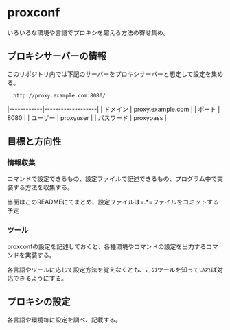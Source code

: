 proxconf
========

いろいろな環境や言語でプロキシを超える方法の寄せ集め。

プロキシサーバーの情報
----------------------

このリポジトリ内では下記のサーバーをプロキシサーバーと想定して設定を集める。

~~~~ fundamental
  http://proxy.example.com:8080/
~~~~

|------------|-------------------|
| ドメイン   | proxy.example.com |
| ポート     | 8080              |
| ユーザー   | proxyuser         |
| パスワード | proxypass         |

目標と方向性
------------

### 情報収集

コマンドで設定できるもの、設定ファイルで記述できるもの、プログラム中で実装する方法を収集する。

当面はこのREADMEにてまとめ、設定ファイルは=.\*=ファイルをコミットする予定

### ツール

proxconfの設定を記述しておくと、各種環境やコマンドの設定を出力するコマンドを実装する。

各言語やツールに応じて設定方法を覚えなくとも、このツールを知っていれば対応できるようにする。

プロキシの設定
--------------

各言語や環境毎に設定を調べ、記載する。
